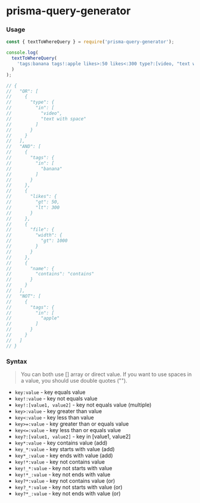 # prisma-query-generator


### Usage

```js
const { textToWhereQuery } = require('prisma-query-generator');

console.log(
  textToWhereQuery(
    'tags:banana tags!:apple likes>:50 likes<:300 type?:[video, "text with space"], file.width>:1000 name*:contains'
  )
);

// {
//   "OR": [
//     {
//       "type": {
//         "in": [
//           "video",
//           "text with space"
//         ]
//       }
//     }
//   ],
//   "AND": [
//     {
//       "tags": {
//         "in": [
//           "banana"
//         ]
//       }
//     },
//     {
//       "likes": {
//         "gt": 50,
//         "lt": 300
//       }
//     },
//     {
//       "file": {
//         "width": {
//           "gt": 1000
//         }
//       }
//     },
//     {
//       "name": {
//         "contains": "contains"
//       }
//     }
//   ],
//   "NOT": [
//     {
//       "tags": {
//         "in": [
//           "apple"
//         ]
//       }
//     }
//   ]
// }
```

### Syntax
> You can both use [] array or direct value. If you want to use spaces in a value, you should use double quotes (""). 
- `key:value` - key equals value
- `key!:value` - key not equals value
- `key!:[value1, value2]` - key not equals value (multiple)
- `key>:value` - key greater than value
- `key<:value` - key less than value
- `key>=:value` - key greater than or equals value
- `key<=:value` - key less than or equals value
- `key?:[value1, value2]` - key in [value1, value2]
- `key*:value` - key contains value (add)
- `key_*:value` - key starts with value (add)
- `key*_:value` - key ends with value (add)
- `key!*:value` - key not contains value
- `key!_*:value` - key not starts with value
- `key!*_:value` - key not ends with value
- `key?*:value` - key not contains value (or)
- `key?_*:value` - key not starts with value (or)
- `key?*_:value` - key not ends with value (or)